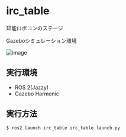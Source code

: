 # irc_table
知能ロボコンのステージ

Gazeboシミュレーション環境

![image](https://github.com/user-attachments/assets/c9460370-f9ca-4db9-984f-e8440d9ce292)

## 実行環境
- ROS 2(Jazzy)
- Gazebo Harmonic

## 実行方法
```sh-session
$ ros2 launch irc_table irc_table.launch.py 
```
